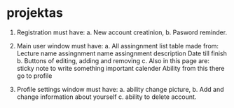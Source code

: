 # projektas



1. Registration must have:
   a. New account creatinion,
   b. Pasword reminder.

2. Main user window must have:
   a. All assingnment list table made from:
      Lecture name
      assingnment name
      assingnment description
      Date till finish
   b. Buttons of editing, adding and removing
   c. Also in this page are:
      sticky note to write something important
      calender
      Ability from this there go to profile 

3. Profile settings window must have:
   a. ability change picture,
   b. Add and change information about yourself
   c. ability to delete account.




